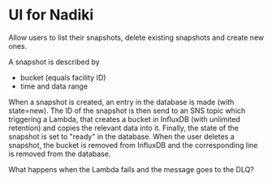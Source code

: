 # UI for Nadiki

Allow users to list their snapshots, delete existing snapshots and create new ones.

A snapshot is described by
- bucket (equals facility ID)
- time and data range

When a snapshot is created, an entry in the database is made (with state=new). The ID
of the snapshot is then send to an SNS topic which triggering a Lambda, that creates
a bucket in InfluxDB (with unlimited retention) and copies the relevant data into it.
Finally, the state of the snapshot is set to "ready" in the database. When the user
deletes a snapshot, the bucket is removed from InfluxDB and the corresponding line
is removed from the database.

What happens when the Lambda fails and the message goes to the DLQ?
